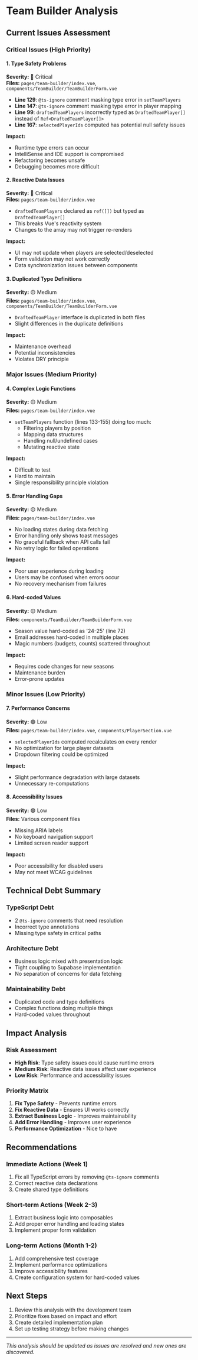 # Team Builder Analysis

## Current Issues Assessment

### Critical Issues (High Priority)

#### 1. Type Safety Problems
**Severity:** 🔴 Critical  
**Files:** `pages/team-builder/index.vue`, `components/TeamBuilder/TeamBuilderForm.vue`

- **Line 129**: `@ts-ignore` comment masking type error in `setTeamPlayers`
- **Line 147**: `@ts-ignore` comment masking type error in player mapping
- **Line 99**: `draftedTeamPlayers` incorrectly typed as `DraftedTeamPlayer[]` instead of `Ref<DraftedTeamPlayer[]>`
- **Line 167**: `selectedPlayerIds` computed has potential null safety issues

**Impact:** 
- Runtime type errors can occur
- IntelliSense and IDE support is compromised
- Refactoring becomes unsafe
- Debugging becomes more difficult

#### 2. Reactive Data Issues
**Severity:** 🔴 Critical  
**Files:** `pages/team-builder/index.vue`

- `draftedTeamPlayers` declared as `ref([])` but typed as `DraftedTeamPlayer[]`
- This breaks Vue's reactivity system
- Changes to the array may not trigger re-renders

**Impact:**
- UI may not update when players are selected/deselected
- Form validation may not work correctly
- Data synchronization issues between components

#### 3. Duplicated Type Definitions
**Severity:** 🟡 Medium  
**Files:** `pages/team-builder/index.vue`, `components/TeamBuilder/TeamBuilderForm.vue`

- `DraftedTeamPlayer` interface is duplicated in both files
- Slight differences in the duplicate definitions

**Impact:**
- Maintenance overhead
- Potential inconsistencies
- Violates DRY principle

### Major Issues (Medium Priority)

#### 4. Complex Logic Functions
**Severity:** 🟡 Medium  
**Files:** `pages/team-builder/index.vue`

- `setTeamPlayers` function (lines 133-155) doing too much:
  - Filtering players by position
  - Mapping data structures
  - Handling null/undefined cases
  - Mutating reactive state

**Impact:**
- Difficult to test
- Hard to maintain
- Single responsibility principle violation

#### 5. Error Handling Gaps
**Severity:** 🟡 Medium  
**Files:** `pages/team-builder/index.vue`

- No loading states during data fetching
- Error handling only shows toast messages
- No graceful fallback when API calls fail
- No retry logic for failed operations

**Impact:**
- Poor user experience during loading
- Users may be confused when errors occur
- No recovery mechanism from failures

#### 6. Hard-coded Values
**Severity:** 🟡 Medium  
**Files:** `components/TeamBuilder/TeamBuilderForm.vue`

- Season value hard-coded as '24-25' (line 72)
- Email addresses hard-coded in multiple places
- Magic numbers (budgets, counts) scattered throughout

**Impact:**
- Requires code changes for new seasons
- Maintenance burden
- Error-prone updates

### Minor Issues (Low Priority)

#### 7. Performance Concerns
**Severity:** 🟢 Low  
**Files:** `pages/team-builder/index.vue`, `components/PlayerSection.vue`

- `selectedPlayerIds` computed recalculates on every render
- No optimization for large player datasets
- Dropdown filtering could be optimized

**Impact:**
- Slight performance degradation with large datasets
- Unnecessary re-computations

#### 8. Accessibility Issues
**Severity:** 🟢 Low  
**Files:** Various component files

- Missing ARIA labels
- No keyboard navigation support
- Limited screen reader support

**Impact:**
- Poor accessibility for disabled users
- May not meet WCAG guidelines

## Technical Debt Summary

### TypeScript Debt
- 2 `@ts-ignore` comments that need resolution
- Incorrect type annotations
- Missing type safety in critical paths

### Architecture Debt
- Business logic mixed with presentation logic
- Tight coupling to Supabase implementation
- No separation of concerns for data fetching

### Maintainability Debt
- Duplicated code and type definitions
- Complex functions doing multiple things
- Hard-coded values throughout

## Impact Analysis

### Risk Assessment
- **High Risk**: Type safety issues could cause runtime errors
- **Medium Risk**: Reactive data issues affect user experience
- **Low Risk**: Performance and accessibility issues

### Priority Matrix
1. **Fix Type Safety** - Prevents runtime errors
2. **Fix Reactive Data** - Ensures UI works correctly
3. **Extract Business Logic** - Improves maintainability
4. **Add Error Handling** - Improves user experience
5. **Performance Optimization** - Nice to have

## Recommendations

### Immediate Actions (Week 1)
1. Fix all TypeScript errors by removing `@ts-ignore` comments
2. Correct reactive data declarations
3. Create shared type definitions

### Short-term Actions (Week 2-3)
1. Extract business logic into composables
2. Add proper error handling and loading states
3. Implement proper form validation

### Long-term Actions (Month 1-2)
1. Add comprehensive test coverage
2. Implement performance optimizations
3. Improve accessibility features
4. Create configuration system for hard-coded values

## Next Steps

1. Review this analysis with the development team
2. Prioritize fixes based on impact and effort
3. Create detailed implementation plan
4. Set up testing strategy before making changes

---

*This analysis should be updated as issues are resolved and new ones are discovered.*